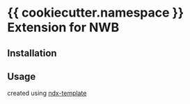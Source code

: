# {{ cookiecutter.namespace }} Extension for NWB

## Installation


## Usage



created using [ndx-template](https://github.com/nwb-extensions/ndx-template)
